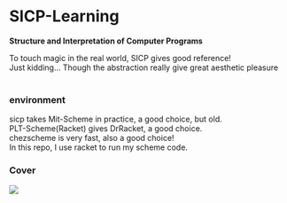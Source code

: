 # SICP-Learning
**Structure and Interpretation of Computer Programs**<br>

To touch magic in the real world, SICP gives good reference!<br>
Just kidding... Though the abstraction really give great aesthetic pleasure<br>
<br>

### **environment**<br>
sicp takes Mit-Scheme in practice, a good choice, but old.<br>
PLT-Scheme(Racket) gives DrRacket, a good choice.<br>
chezscheme is very fast, also a good choice!<br> 
In this repo, I use racket to run my scheme code.<br>

### **Cover**<br>
![](https://github.com/joseph-zhang/PL-stove/blob/master/SICP/SCIP-high-definition.jpg)<br>






